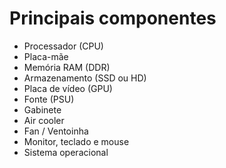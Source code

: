 # Principais componentes
- Processador (CPU)
- Placa-mãe
- Memória RAM (DDR)
- Armazenamento (SSD ou HD)
- Placa de vídeo (GPU)
- Fonte (PSU)
- Gabinete
- Air cooler
- Fan / Ventoinha
- Monitor, teclado e mouse
- Sistema operacional
